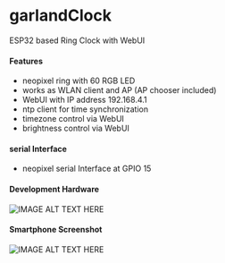 # garlandClock
ESP32 based Ring Clock with WebUI
#### Features
* neopixel ring with 60 RGB LED
* works as WLAN client and AP (AP chooser included)
* WebUI with IP address 192.168.4.1
* ntp client for time synchronization
* timezone control via WebUI
* brightness control via WebUI
#### serial Interface
* neopixel serial Interface at GPIO 15
#### Development Hardware
![IMAGE ALT TEXT HERE](https://www.dorstel.de/github/garlandClock_b_v1.0.png)
#### Smartphone Screenshot
![IMAGE ALT TEXT HERE](https://www.dorstel.de/github/garlandClock_a_v1.1.png)
